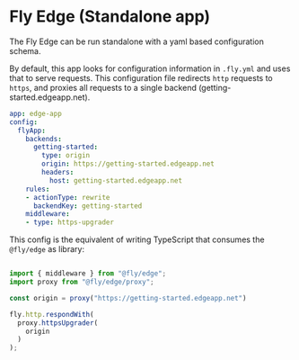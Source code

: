# Fly Edge (Standalone app)

The Fly Edge can be run standalone with a yaml based configuration schema.

By default, this app looks for configuration information in `.fly.yml` and uses that to serve requests. This configuration file redirects `http` requests to `https`, and proxies all requests to a single backend (getting-started.edgeapp.net).

```yaml
app: edge-app
config:
  flyApp:
    backends:
      getting-started:
        type: origin
        origin: https://getting-started.edgeapp.net
        headers:
          host: getting-started.edgeapp.net
    rules:
    - actionType: rewrite
      backendKey: getting-started
    middleware:
    - type: https-upgrader
```

This config is the equivalent of writing TypeScript that consumes the `@fly/edge` as library:

```typescript

import { middleware } from "@fly/edge";
import proxy from "@fly/edge/proxy";

const origin = proxy("https://getting-started.edgeapp.net")

fly.http.respondWith(
  proxy.httpsUpgrader(
    origin
  )
);
```